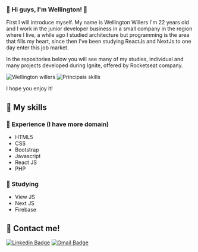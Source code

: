 ### 🔵 Hi guys, I'm Wellington! 👋

First I will introduce myself. My name is Wellington Willers I'm 22 years old and I work in the junior developer business in a small company in the region where I live, a while ago I studied architecture but programming is the area that fills my heart, since then I've been studying ReactJs and NextJs to one day enter this job market.

In the repositories below you will see many of my studies, individual and many projects developed during Ignite, offered by Rocketseat company.

![Wellington willers](https://github-readme-stats.vercel.app/api?username=WelliWillers&show_icons=true&theme=radical)
![Principais skills](https://github-readme-stats.vercel.app/api/top-langs/?username=WelliWillers&layout=compact)

I hope you enjoy it!

## 🔵 My skills
### 🔹 Experience (I have more domain)
- HTML5
- CSS
- Bootstrap
- Javascript
- React JS
- PHP

### 🔹 Studying
- View JS
- Next JS
- Firebase

## 🔹 Contact me!

[![Linkedin Badge](https://img.shields.io/badge/-@Wellington-blue?style=flat-square&logo=Linkedin&logoColor=white&link=https://www.linkedin.com/in/wellington-willers-24302b199/)](https://www.linkedin.com/in/wellington-willers-24302b199/) 
[![Gmail Badge](https://img.shields.io/badge/-wellington.willers@gmail.com-c14438?style=flat-square&logo=Gmail&logoColor=white&link=mailto:wellington.willer@gmail.com)](mailto:wellington.willer@gmail.com)
